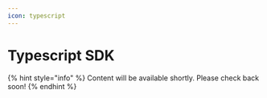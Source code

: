 ```yaml
---
icon: typescript
---
```


# Typescript SDK

{% hint style="info" %}
Content will be available shortly. Please check back soon!
{% endhint %}